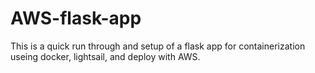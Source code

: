 # AWS-flask-app

This is a quick run through and setup of a flask app for containerization useing docker, lightsail, and deploy with AWS. 
